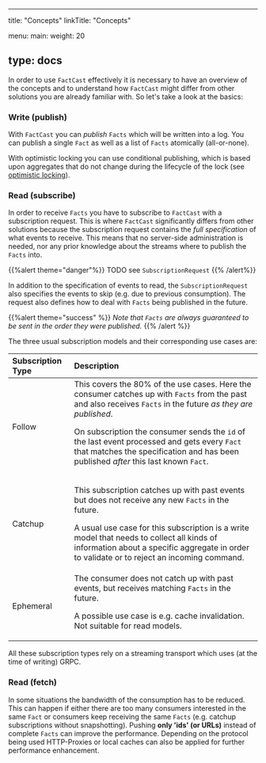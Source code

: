 ---

title: "Concepts"
linkTitle: "Concepts"

menu:
main:
weight: 20

## type: docs

In order to use `FactCast` effectively it is necessary to have an overview of the concepts and to understand
how `FactCast` might differ from other solutions you are already familiar with. So let's take a look at the basics:

### Write (publish)

With `FactCast` you can _publish_ `Facts` which will be written into a log. You can publish a single `Fact` as well as a
list of `Facts` atomically (all-or-none).

With optimistic locking you can use conditional publishing, which is based upon aggregates that do not change during the
lifecycle of the lock (see [optimistic locking](/usage/lowlevel/java/optimistic_locking)).

### Read (subscribe)

In order to receive `Facts` you have to subscribe to `FactCast` with a subscription request. This is where `FactCast`
significantly differs from other solutions because the subscription request contains the _full specification_ of what
events to receive. This means that no server-side administration is needed, nor any prior knowledge about the streams
where to publish the `Facts` into.

{{%alert theme="danger"%}} TODO see `SubscriptionRequest` {{% /alert%}}

In addition to the specification of events to read, the `SubscriptionRequest` also specifies the events to skip (e.g.
due to previous consumption). The request also defines how to deal with `Facts` being published in the future.

{{%alert theme="success" %}} _Note that `Facts` are always guaranteed to be sent in the order they were published._ {{%
/alert %}}

The three usual subscription models and their corresponding use cases are:

| Subscription Type | Description                                                                                                                                                                                                                                                                                                                                               |
| :---------------- | :-------------------------------------------------------------------------------------------------------------------------------------------------------------------------------------------------------------------------------------------------------------------------------------------------------------------------------------------------------- |
| Follow            | This covers the 80% of the use cases. Here the consumer catches up with `Facts` from the past and also receives `Facts` in the future _as they are published_. <p>On subscription the consumer sends the `id` of the last event processed and gets every `Fact` that matches the specification and has been published _after_ this last known `Fact`.</p> |
| Catchup           | <p>This subscription catches up with past events but does not receive any new `Facts` in the future.</p> <p>A usual use case for this subscription is a write model that needs to collect all kinds of information about a specific aggregate in order to validate or to reject an incoming command.</p>                                                  |
| Ephemeral         | The consumer does not catch up with past events, but receives matching `Facts` in the future. <p>A possible use case is e.g. cache invalidation. Not suitable for read models.</p>                                                                                                                                                                        |

All these subscription types rely on a streaming transport which uses (at the time of writing) GRPC.

### Read (fetch)

In some situations the bandwidth of the consumption has to be reduced. This can happen if either there are too many
consumers interested in the same `Fact` or consumers keep receiving the same `Facts` (e.g. catchup subscriptions without
snapshotting). Pushing **only 'ids' (or URLs)** instead of complete `Facts` can improve the performance. Depending on
the protocol being used HTTP-Proxies or local caches can also be applied for further performance enhancement.
